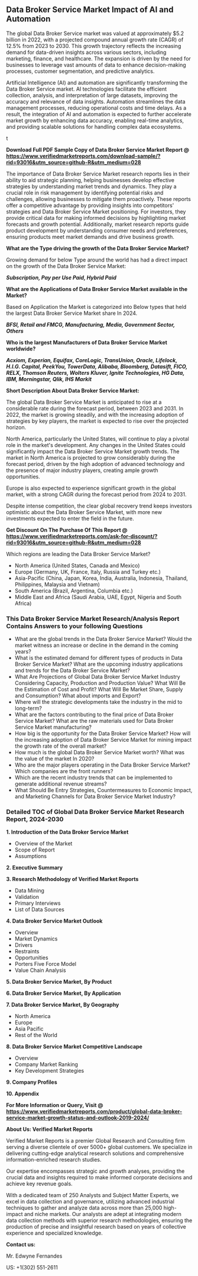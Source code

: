 <h2>Data Broker Service Market Impact of AI and Automation</h2><p>The global Data Broker Service market was valued at approximately $5.2 billion in 2022, with a projected compound annual growth rate (CAGR) of 12.5% from 2023 to 2030. This growth trajectory reflects the increasing demand for data-driven insights across various sectors, including marketing, finance, and healthcare. The expansion is driven by the need for businesses to leverage vast amounts of data to enhance decision-making processes, customer segmentation, and predictive analytics.</p><p>Artificial Intelligence (AI) and automation are significantly transforming the Data Broker Service market. AI technologies facilitate the efficient collection, analysis, and interpretation of large datasets, improving the accuracy and relevance of data insights. Automation streamlines the data management processes, reducing operational costs and time delays. As a result, the integration of AI and automation is expected to further accelerate market growth by enhancing data accuracy, enabling real-time analytics, and providing scalable solutions for handling complex data ecosystems.</p>t</p><p id="" class=""><strong>Download Full PDF Sample Copy of Data Broker Service Market Report @ <a href="https://www.verifiedmarketreports.com/download-sample/?rid=93016&utm_source=github-R&utm_medium=028" target="_blank">https://www.verifiedmarketreports.com/download-sample/?rid=93016&utm_source=github-R&utm_medium=028</a></strong></p><p>The importance of&nbsp;Data Broker Service Market research reports lies in their ability to aid strategic planning, helping businesses develop effective strategies by understanding market trends and dynamics. They play a crucial role in risk management by identifying potential risks and challenges, allowing businesses to mitigate them proactively. These reports offer a competitive advantage by providing insights into competitors' strategies and Data Broker Service Market positioning. For investors, they provide critical data for making informed decisions by highlighting market forecasts and growth potential. Additionally, market research reports guide product development by understanding consumer needs and preferences, ensuring products meet market demands and drive business growth.</p><p><strong>What are the&nbsp;Type driving the growth of the Data Broker Service Market?</strong></p><p id="" class="">Growing demand for below Type around the world has had a direct impact on the growth of the Data Broker Service Market:</p><em><strong>Subscription, Pay per Use Paid, Hybrid Paid</strong></em></p><strong>What are the&nbsp;Applications&nbsp;of Data Broker Service Market available in the Market?</strong></p><p id="" class="">Based on Application the Market is categorized into Below types that held the largest Data Broker Service Market share In 2024.</p><em><strong>BFSI, Retail and FMCG, Manufacturing, Media, Government Sector, Others</strong></em></p><strong>Who is the largest Manufacturers of Data Broker Service Market worldwide?</strong></p><p><em><strong>Acxiom, Experian, Equifax, CoreLogic, TransUnion, Oracle, Lifelock, H.I.G. Capital, PeekYou, TowerData, Alibaba, Bloomberg, Datasift, FICO, RELX, Thomson Reuters, Wolters Kluver, Ignite Technologies, HG Data, IBM, Morningstar, Qlik, IHS Markit</strong></em></p><p id="" class=""><strong>Short Description About Data Broker Service Market:</strong></p><p>The global Data Broker Service Market is anticipated to rise at a considerable rate during the forecast period, between 2023 and 2031. In 2022, the market is growing steadily, and with the increasing adoption of strategies by key players, the market is expected to rise over the projected horizon.</p><p>North America, particularly the United States, will continue to play a pivotal role in the market's development. Any changes in the United States could significantly impact the Data Broker Service Market growth trends. The market in North America is projected to grow considerably during the forecast period, driven by the high adoption of advanced technology and the presence of major industry players, creating ample growth opportunities.</p><p>Europe is also expected to experience significant growth in the global market, with a strong CAGR during the forecast period from 2024 to 2031.</p><p>Despite intense competition, the clear global recovery trend keeps investors optimistic about the Data Broker Service Market, with more new investments expected to enter the field in the future.</p><p id="" class=""><strong>Get Discount On The Purchase Of This Report @ <a href="https://www.verifiedmarketreports.com/ask-for-discount/?rid=93016&utm_source=github-R&utm_medium=028" target="_blank">https://www.verifiedmarketreports.com/ask-for-discount/?rid=93016&utm_source=github-R&utm_medium=028</a></strong></p>Which regions are leading the Data Broker Service Market?</p><ul><li>North America (United States, Canada and Mexico)</li><li>Europe (Germany, UK, France, Italy, Russia and Turkey etc.)</li><li>Asia-Pacific (China, Japan, Korea, India, Australia, Indonesia, Thailand, Philippines, Malaysia and Vietnam)</li><li>South America (Brazil, Argentina, Columbia etc.)</li><li>Middle East and Africa (Saudi Arabia, UAE, Egypt, Nigeria and South Africa)</li></ul><h3 id="" class="">This Data Broker Service Market Research/Analysis Report Contains Answers to your following Questions</h3><ul><li>What are the global trends in the Data Broker Service Market? Would the market witness an increase or decline in the demand in the coming years?</li><li>What is the estimated demand for different types of products in Data Broker Service Market? What are the upcoming industry applications and trends for the Data Broker Service Market?</li><li>What Are Projections of Global Data Broker Service Market Industry Considering Capacity, Production and Production Value? What Will Be the Estimation of Cost and Profit? What Will Be Market Share, Supply and Consumption? What about imports and Export?</li><li>Where will the strategic developments take the industry in the mid to long-term?</li><li>What are the factors contributing to the final price of Data Broker Service Market? What are the raw materials used for Data Broker Service Market manufacturing?</li><li>How big is the opportunity for the Data Broker Service Market? How will the increasing adoption of Data Broker Service Market for mining impact the growth rate of the overall market?</li><li>How much is the global Data Broker Service Market worth? What was the value of the market In 2020?</li><li>Who are the major players operating in the Data Broker Service Market? Which companies are the front runners?</li><li>Which are the recent industry trends that can be implemented to generate additional revenue streams?</li><li>What Should Be Entry Strategies, Countermeasures to Economic Impact, and Marketing Channels for Data Broker Service Market Industry?</li></ul><h3 id="" class="">Detailed TOC of Global Data Broker Service Market Research Report, 2024-2030</h3><p id="" class=""><strong>1. Introduction of the Data Broker Service Market</strong></p><ul><li>Overview of the Market</li><li>Scope of Report</li><li>Assumptions</li></ul><p id="" class=""><strong>2. Executive Summary</strong></p><p id="" class=""><strong>3. Research Methodology of Verified Market Reports</strong></p><ul><li>Data Mining</li><li>Validation</li><li>Primary Interviews</li><li>List of Data Sources</li></ul><p id="" class=""><strong>4. Data Broker Service Market Outlook</strong></p><ul><li>Overview</li><li>Market Dynamics</li><li>Drivers</li><li>Restraints</li><li>Opportunities</li><li>Porters Five Force Model</li><li>Value Chain Analysis</li></ul><p id="" class=""><strong>5. Data Broker Service Market, By Product</strong></p><p id="" class=""><strong>6. Data Broker Service Market, By Application</strong></p><p id="" class=""><strong>7. Data Broker Service Market, By Geography</strong></p><ul><li>North America</li><li>Europe</li><li>Asia Pacific</li><li>Rest of the World</li></ul><p id="" class=""><strong>8. Data Broker Service Market Competitive Landscape</strong></p><ul><li>Overview</li><li>Company Market Ranking</li><li>Key Development Strategies</li></ul><p id="" class=""><strong>9. Company Profiles</strong></p><p id="" class=""><strong>10. Appendix</strong></p><p id="" class=""><strong>For More Information or Query, Visit @ <a href="https://www.verifiedmarketreports.com/product/global-data-broker-service-market-growth-status-and-outlook-2019-2024/" target="_blank">https://www.verifiedmarketreports.com/product/global-data-broker-service-market-growth-status-and-outlook-2019-2024/</a></strong></p><p id="" class=""><strong>About Us: Verified Market Reports</strong></p><p id="" class="">Verified Market Reports is a premier Global Research and Consulting firm serving a diverse clientele of over 5000+ global customers. We specialize in delivering cutting-edge analytical research solutions and comprehensive information-enriched research studies.</p><p id="" class="">Our expertise encompasses strategic and growth analyses, providing the crucial data and insights required to make informed corporate decisions and achieve key revenue goals.</p><p id="" class="">With a dedicated team of 250 Analysts and Subject Matter Experts, we excel in data collection and governance, utilizing advanced industrial techniques to gather and analyze data across more than 25,000 high-impact and niche markets. Our analysts are adept at integrating modern data collection methods with superior research methodologies, ensuring the production of precise and insightful research based on years of collective experience and specialized knowledge.</p><p id="" class=""><strong>Contact us:</strong></p><p id="" class="">Mr. Edwyne Fernandes</p><p id="" class="">US: +1(302) 551-2611</p>